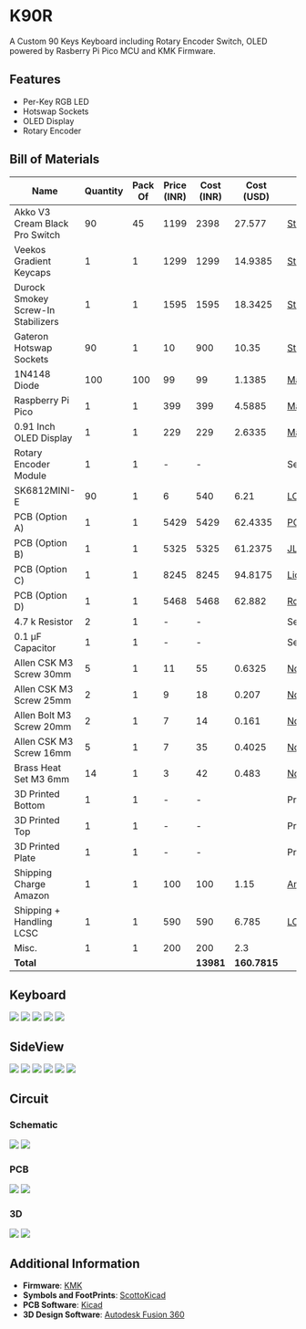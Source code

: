 # K90R
A Custom 90 Keys Keyboard including Rotary Encoder Switch, OLED powered by Rasberry Pi Pico MCU and KMK Firmware.

## Features
- Per-Key RGB LED
- Hotswap Sockets
- OLED Display
- Rotary Encoder

## Bill of Materials

|Name                              |Quantity|Pack Of|Price (INR)|Cost (INR)|Cost (USD)  |Source                                                                                                                     |
|----------------------------------|--------|-------|-----------|----------|------------|---------------------------------------------------------------------------------------------------------------------------|
|Akko V3 Cream Black Pro Switch    |90      |45     |1199       |2398      |27.577      |[StacksKB](https://stackskb.com/store/akko-v3-cream-black-pro-switch-pack-of-45/)                                          |
|Veekos Gradient Keycaps           |1       |1      |1299       |1299      |14.9385     |[StacksKB](https://stackskb.com/store/veekos-gradient-keycaps-cherry-profile-135-keys/)                                    |
|Durock Smokey Screw-In Stabilizers|1       |1      |1595       |1595      |18.3425     |[StacksKB](https://stackskb.com/store/durock-smokey-screw-in-stabilizers-v2/)                                              |
|Gateron Hotswap Sockets           |90      |1      |10         |900       |10.35       |[StacksKB](https://stackskb.com/store/gateron-hotswap-sockets/)                                                            |
|1N4148 Diode                      |100     |100    |99         |99        |1.1385      |[Makerbazar](https://makerbazar.in/products/dip-rectifier-diode-through-hole?variant=46889718120688)                       |
|Raspberry Pi Pico                 |1       |1      |399        |399       |4.5885      |[Makerbazar](https://makerbazar.in/products/raspberry-pi-pico-development-boards?variant=47233117356272)                   |
|0.91 Inch OLED Display            |1       |1      |229        |229       |2.6335      |[Makerbazar](https://makerbazar.in/products/0-91-inch-i2c-iic-serial-4-pin-oled-display-module-blue?variant=45428382400752)|
|Rotary Encoder Module             |1       |1      |-          |-         |            |Self                                                                                                                       |
|SK6812MINI-E                      |90      |1      |6          |540       |6.21        |[LCSC](https://lcsc.com/product-detail/RGB-LEDs-Built-in-IC_OPSCO-Optoelectronics-SK6812MINI-E_C5149201.html)              |
|PCB (Option A)                    |1       |1      |5429       |5429      |62.4335     |[PCBPower](https://www.pcbpower.com/page/pcb-fabrication)                                                                  |
|PCB (Option B)                    |1       |1      |5325       |5325      |61.2375     |[JLCPCB](https://jlcpcb.com/)                                                                                              |
|PCB (Option C)                    |1       |1      |8245       |8245      |94.8175     |[LionCircuits](https://www.lioncircuits.com/)                                                                              |
|PCB (Option D)                    |1       |1      |5468       |5468      |62.882      |[Robu](https://robu.in/product/online-pcb-manufacturing-service)                                                           |
|4.7 k Resistor                    |2       |1      |-          |-         |            |Self                                                                                                                       |
|0.1 µF Capacitor                  |1       |1      |-          |-         |            |Self                                                                                                                       |
|Allen CSK M3 Screw 30mm           |5       |1      |11         |55        |0.6325      |[Novo3D](https://novo3d.in/allen-csk-screw/)                                                                               |
|Allen CSK M3 Screw 25mm           |2       |1      |9          |18        |0.207       |[Novo3D](https://novo3d.in/allen-bolt-cs/)                                                                                 |
|Allen Bolt M3 Screw 20mm          |2       |1      |7          |14        |0.161       |[Novo3D](https://novo3d.in/allen-csk-screw/)                                                                               |
|Allen CSK M3 Screw 16mm           |5       |1      |7          |35        |0.4025      |[Novo3D](https://novo3d.in/allen-csk-screw/)                                                                               |
|Brass Heat Set M3 6mm             |14      |1      |3          |42        |0.483       |[Novo3D](https://novo3d.in/brass-heat-set/)                                                                                |
|3D Printed Bottom                 |1       |1      |-          |-         |            |Printlegion                                                                                                                |
|3D Printed Top                    |1       |1      |-          |-         |            |Printlegion                                                                                                                |
|3D Printed Plate                  |1       |1      |-          |-         |            |Printlegion                                                                                                                |
|Shipping Charge Amazon            |1       |1      |100        |100       |1.15        |[Amazon](https://amzn.in/)                                                                                                 |
|Shipping + Handling LCSC          |1       |1      |590        |590       |6.785       |[LCSC](https://lcsc.com/)                                                                                                  |
|Misc.                             |1       |1      |200        |200       |2.3         |                                                                                                                           |
|**Total**                         |        |       |           |**13981** |**160.7815**|                                                                                                                           |


## Keyboard

![](./images/1.png)
![](./images/2.png)
![](./images/3.png)
![](./images/4.png)
![](./images/5.png)

## SideView

![](./images/7.png)
![](./images/8.png)
![](./images/9.png)
![](./images/10.png)
![](./images/11.png)
![](./images/6.png)

## Circuit

### Schematic

![](./images/12.png)
![](./images/13.png)

### PCB

![](./images/14.png)
![](./images/15.png)

### 3D 

![](./images/16.png)
![](./images/17.png)

## Additional Information

- **Firmware**: [KMK](https://github.com/KMKfw/kmk_firmware/)
- **Symbols and FootPrints**: [ScottoKicad](https://github.com/joe-scotto/scottokeebs/tree/main/Extras/ScottoKicad)
- **PCB Software**: [Kicad](https://www.kicad.org/)
- **3D Design Software**: [Autodesk Fusion 360](https://www.autodesk.com/in/products/fusion-360/overview)
